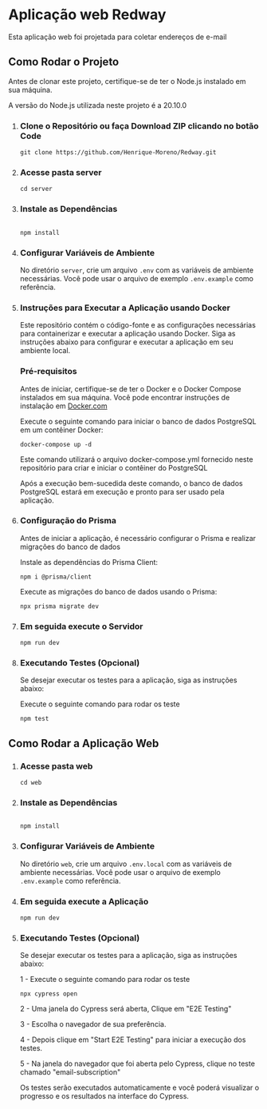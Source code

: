 <h1>Aplicação web Redway</h1>
<p>Esta aplicação web foi projetada para coletar endereços de e-mail</p>

<h2>Como Rodar o Projeto</h2>

<p>Antes de clonar este projeto, certifique-se de ter o Node.js instalado em sua máquina. </p>
<p>A versão do Node.js utilizada neste projeto é a 20.10.0</p>

 <ol>
        <li>
            <h3>Clone o Repositório ou faça Download ZIP clicando no botão Code</h3>
            <pre><code>git clone https://github.com/Henrique-Moreno/Redway.git</code></pre>
        </li>
        <li>
          <h3>Acesse pasta server</h3>
           <pre><code>cd server <br></code></pre>
        </li>
        <li>
            <h3>Instale as Dependências</h3>
            <pre><code> <br>npm install</code></pre>
        </li>
        <li>
            <h3>Configurar Variáveis de Ambiente</h3>
            <p>No diretório <code>server</code>, crie um arquivo <code>.env</code> com as variáveis de ambiente necessárias. Você pode usar o arquivo de exemplo <code>.env.example</code> como referência.</p>
        </li>
        <li>
            <h3>Instruções para Executar a Aplicação usando Docker</h3>
            <p>Este repositório contém o código-fonte e as configurações necessárias para containerizar e executar a aplicação usando Docker. Siga as instruções abaixo para configurar e               executar a aplicação em seu ambiente local.</p>
           <h3>Pré-requisitos</h3>
            <p>Antes de iniciar, certifique-se de ter o Docker e o Docker Compose instalados em sua máquina. Você pode encontrar instruções de instalação em <a                      href="https://www.docker.com/">Docker.com</a> </p>
            <p>Execute o seguinte comando para iniciar o banco de dados PostgreSQL em um contêiner Docker:</p>
            <pre><code>docker-compose up -d</code></pre>
            <p> Este comando utilizará o arquivo docker-compose.yml fornecido neste repositório para criar e iniciar o contêiner do PostgreSQL</p>
            <p>Após a execução bem-sucedida deste comando, o banco de dados PostgreSQL estará em execução e pronto para ser usado pela aplicação.</p>
        </li>
       <li>
            <h3>Configuração do Prisma</h3>
            <p>Antes de iniciar a aplicação, é necessário configurar o Prisma e realizar migrações do banco de dados</p>
        <p>Instale as dependências do Prisma Client:</p>
            <pre><code>npm i @prisma/client</code></pre>
           <p>Execute as migrações do banco de dados usando o Prisma:</p>
            <pre><code>npx prisma migrate dev</code></pre>
        </li>
        <li>
            <h3>Em seguida execute o Servidor</h3>
            <pre><code>npm run dev</code></pre>
        </li>
        <li>
            <h3>Executando Testes (Opcional)</h3>
            <p>Se desejar executar os testes para a aplicação, siga as instruções abaixo:</p>
            <p>Execute o seguinte comando para rodar os teste</p>
            <pre><code>npm test</code></pre>
        </li>
    </ol>

  <h2>Como Rodar a Aplicação Web</h2>
  <ol>
     <li>
          <h3>Acesse pasta web</h3>
           <pre><code>cd web<br></code></pre>
        </li>
        <li>
            <h3>Instale as Dependências</h3>
            <pre><code> <br>npm install</code></pre>
        </li>
       <li>
            <h3>Configurar Variáveis de Ambiente</h3>
            <p>No diretório <code>web</code>, crie um arquivo <code>.env.local</code> com as variáveis de ambiente necessárias. Você pode usar o arquivo de exemplo   <code>.env.example</code> como referência.</p>
        </li>
   <li>
            <h3>Em seguida execute a Aplicação</h3>
            <pre><code>npm run dev</code></pre>
        </li>
      <li>
            <h3>Executando Testes (Opcional)</h3>
            <p>Se desejar executar os testes para a aplicação, siga as instruções abaixo:</p>
            <p>1 - Execute o seguinte comando para rodar os teste</p>
            <pre><code>npx cypress open</code></pre>
           <p>2 - Uma janela do Cypress será aberta, Clique em "E2E Testing"</p>
          <p>3 - Escolha o navegador de sua preferência.</p>
          <p>4 - Depois clique em "Start E2E Testing" para iniciar a execução dos testes.</p>
       <p>5 - Na janela do navegador que foi aberta pelo Cypress, clique no teste chamado "email-subscription"</p>
       <p>Os testes serão executados automaticamente e você poderá visualizar o progresso e os resultados na interface do Cypress.</p>
        </li>
  </ol>
    
